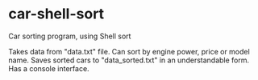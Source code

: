 # car-shell-sort
Car sorting program, using Shell sort

Takes data from "data.txt" file. Can sort by engine power, price or model name. Saves sorted cars to "data_sorted.txt" in an understandable form. Has a console interface.
